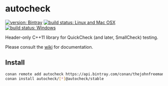 # autocheck

[![version: Bintray](https://api.bintray.com/packages/jfreeman/jfreeman/autocheck%3Ajfreeman/images/download.svg)](https://bintray.com/jfreeman/jfreeman/autocheck%3Ajfreeman/_latestVersion)
[![build status: Linux and Mac OSX](https://travis-ci.org/thejohnfreeman/autocheck.svg?branch=master)](https://travis-ci.org/thejohnfreeman/autocheck)
[![build status: Windows](https://ci.appveyor.com/api/projects/status/github/thejohnfreeman/autocheck?branch=master&svg=true)](https://ci.appveyor.com/project/thejohnfreeman/autocheck)

Header-only C++11 library for QuickCheck (and later, SmallCheck) testing.

Please consult the [wiki][] for documentation.

[wiki]: http://github.com/thejohnfreeman/autocheck/wiki

## Install

```sh
conan remote add autocheck https://api.bintray.com/conan/thejohnfreeman/autocheck
conan install autocheck/[*]@autocheck/stable
```
